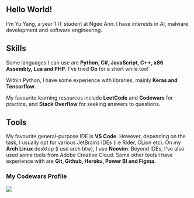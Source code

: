 ## Hello World!
I'm Yu Yang, a year 1 IT student at Ngee Ann. I have interests in AI, malware development and software engineering.

## Skills
Some languages I can use are **Python, C#, JavaScript, C++, x86 Assembly, Lua and PHP**. I've tried **Go** for a short while too!

Within Python, I have some experience with libraries, mainly **Keras and Tensorflow**.

My favourite learning resources include **LeetCode** and **Codewars** for practice, and **Stack Overflow** for seeking answers to questions.

## Tools
My favourite general-purpose IDE is **VS Code**. However, depending on the task, I usually opt for various JetBrains IDEs (i.e Rider, CLion etc). On my **Arch Linux** desktop (i use arch btw), I use **Neovim**.
Beyond IDEs, I've also used some tools from Adobe Creative Cloud. Some other tools I have experience with are **Git, Github, Heroku, Power BI and Figma**.

### My Codewars Profile
[![](https://www.codewars.com/users/gnayuy/badges/large)](https://www.codewars.com/users/gnayuy)
